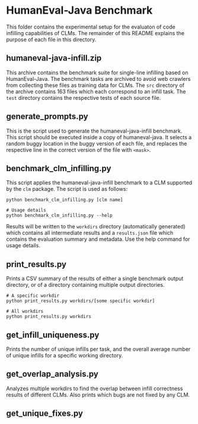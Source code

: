 # HumanEval-Java Benchmark

This folder contains the experimental setup for the evaluaton of code infilling capabilities of CLMs. The remainder
of this README explains the purpose of each file in this directory.

## humaneval-java-infill.zip
This archive contains the benchmark suite for single-line infilling based on HumanEval-Java. The benchmark tasks
are archived to avoid web crawlers from collecting these files as training data for CLMs. The `src` directory 
of the archive contains 163 files which each correspond to an infill task. The `test` directory contains the respective
tests of each source file. 

## generate_prompts.py
This is the script used to generate the humaneval-java-infill benchmark. This script should be executed inside
a copy of humaneval-java. It selects a random buggy location in the buggy version of each file, and replaces
the respective line in the correct version of the file with `<mask>`.

## benchmark_clm_infilling.py
This script applies the humaneval-java-infill benchmark to a CLM supported by the `clm` package. The script is used
as follows:

```shell
python benchmark_clm_infilling.py [clm name]

# Usage details
python benchmark_clm_infilling.py --help
```

Results will be written to the `workdirs` directory (automatically generated) which contains all intermediate 
results and a `results.json` file which contains the evaluation summary and metadata. Use the help command
for usage details.

## print_results.py

Prints a CSV summary of the results of either a single benchmark output directory, or of a directory containing
multiple output directories.

```shell
# A specific workdir
python print_results.py workdirs/[some specific workdir]

# All workdirs
python print_results.py workdirs
```

## get_infill_uniqueness.py

Prints the number of unique infills per task, and the overall average number of unique infills for a specific working
directory.

## get_overlap_analysis.py

Analyzes multiple workdirs to find the overlap between infill correctness results of different CLMs. Also prints
which bugs are not fixed by any CLM.

## get_unique_fixes.py

